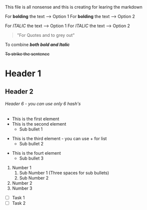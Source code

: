 This file is all nonsense and this is creating for learing the markdown

For **bolding** the text --> Option 1
For __bolding__ the text --> Option 2

For *ITALIC* the text --> Option 1
For _ITALIC_ the text --> Option 2

> "For Quotes and to grey out"

To combine __*both bold and Italic*__

~~To strike the sentence~~

# Header 1

## Header 2

###### Header 6 - you can use only 6 hash's

- This is the first element
- This is the second element
   - Sub bullet 1
+ This is the third element - you can use + for list
   - Sub bullet 2
* This is the fourt element
   - Sub bullet 3


1. Number 1
   1. Sub Number 1 (Three spaces for sub bullets)
   2. Sub Number 2
2. Number 2
3. Number 3


+ [ ] Task 1
+ [ ] Task 2
